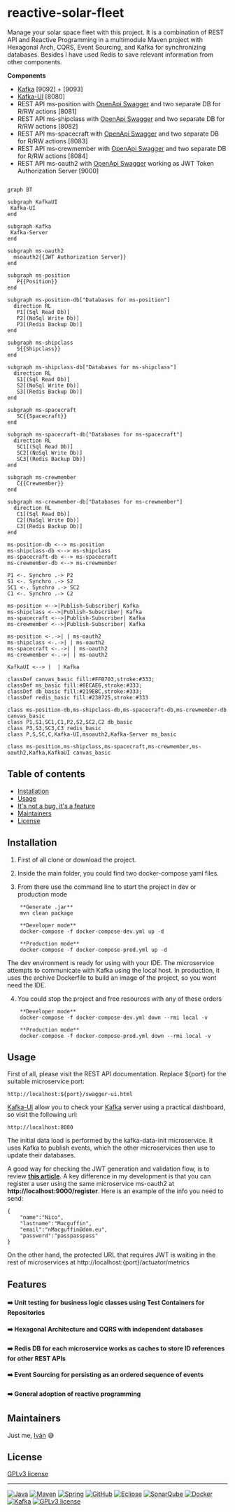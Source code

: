 # reactive-solar-fleet

Manage your solar space fleet with this project. It is a combination of REST API and Reactive Programming in a multimodule Maven project with Hexagonal Arch, CQRS, Event Sourcing, and Kafka for synchronizing databases. Besides I have used Redis to save relevant information from other components.

**Components**
- [Kafka](https://kafka.apache.org/) [9092] + [9093] 
- [Kafka-UI](https://docs.kafka-ui.provectus.io/) [8080]
- REST API ms-position with [OpenApi Swagger](https://swagger.io/) and two separate DB for R/RW actions [8081]
- REST API ms-shipclass with [OpenApi Swagger](https://swagger.io/) and two separate DB for R/RW actions [8082]
- REST API ms-spacecraft with [OpenApi Swagger](https://swagger.io/) and two separate DB for R/RW actions [8083]
- REST API ms-crewmember with [OpenApi Swagger](https://swagger.io/) and two separate DB for R/RW actions [8084]
- REST API ms-oauth2 with [OpenApi Swagger](https://swagger.io/) working as JWT Token Authorization Server [9000]

```mermaid

graph BT

subgraph KafkaUI
 Kafka-UI
end  

subgraph Kafka
 Kafka-Server   
end 
  
subgraph ms-oauth2
  msoauth2{{JWT Authorization Server}}
end

subgraph ms-position
   P{{Position}}
end 

subgraph ms-position-db["Databases for ms-position"]
  direction RL
   P1[(Sql Read Db)]
   P2[(NoSql Write Db)]
   P3[(Redis Backup Db)]
end

subgraph ms-shipclass
   S{{Shipclass}}
end 

subgraph ms-shipclass-db["Databases for ms-shipclass"]
  direction RL
   S1[(Sql Read Db)]
   S2[(NoSql Write Db)]
   S3[(Redis Backup Db)]
end

subgraph ms-spacecraft
   SC{{Spacecraft}}
end 

subgraph ms-spacecraft-db["Databases for ms-spacecraft"]
  direction RL
   SC1[(Sql Read Db)]
   SC2[(NoSql Write Db)]
   SC3[(Redis Backup Db)]
end

subgraph ms-crewmember
   C{{Crewmember}}
end 

subgraph ms-crewmember-db["Databases for ms-crewmember"]
  direction RL
   C1[(Sql Read Db)]
   C2[(NoSql Write Db)]
   C3[(Redis Backup Db)]
end

ms-position-db <--> ms-position
ms-shipclass-db <--> ms-shipclass
ms-spacecraft-db <--> ms-spacecraft
ms-crewmember-db <--> ms-crewmember    

P1 <-. Synchro .-> P2
S1 <-. Synchro .-> S2
SC1 <-. Synchro .-> SC2
C1 <-. Synchro .-> C2

ms-position <-->|Publish-Subscriber| Kafka   
ms-shipclass <-->|Publish-Subscriber| Kafka  
ms-spacecraft <-->|Publish-Subscriber| Kafka
ms-crewmember <-->|Publish-Subscriber| Kafka 

ms-position <-.->| | ms-oauth2   
ms-shipclass <-.->| | ms-oauth2  
ms-spacecraft <-.->| | ms-oauth2
ms-crewmember <-.->| | ms-oauth2 

KafkaUI <--> |  | Kafka
  
classDef canvas_basic fill:#FFB703,stroke:#333;
classDef ms_basic fill:#8ECAE6,stroke:#333;
classDef db_basic fill:#219EBC,stroke:#333;
classDef redis_basic fill:#238725,stroke:#333

class ms-position-db,ms-shipclass-db,ms-spacecraft-db,ms-crewmember-db canvas_basic
class P1,S1,SC1,C1,P2,S2,SC2,C2 db_basic
class P3,S3,SC3,C3 redis_basic
class P,S,SC,C,Kafka-UI,msoauth2,Kafka-Server ms_basic

class ms-position,ms-shipclass,ms-spacecraft,ms-crewmember,ms-oauth2,Kafka,KafkaUI canvas_basic

```


## Table of contents

- [Installation](#installation)
- [Usage](#usage)
- [It's not a bug, it's a feature](#features)
- [Maintainers](#maintainers)
- [License](#license)


## Installation

1. First of all clone or download the project.

1. Inside the main folder, you could find two docker-compose yaml files.

1. From there use the command line to start the project in dev or production mode

```
    **Generate .jar**
    mvn clean package
    
    **Developer mode**  
    docker-compose -f docker-compose-dev.yml up -d

    **Production mode**
    docker-compose -f docker-compose-prod.yml up -d
```
      
The dev environment is ready for using with your IDE. The microservice attempts to communicate with Kafka using the local host. In production, it uses the archive Dockerfile to build an image of the project, so you wont need the IDE.
   
4. You could stop the project and free resources with any of these orders

```
    **Developer mode**
    docker-compose -f docker-compose-dev.yml down --rmi local -v
      
    **Production mode**
    docker-compose -f docker-compose-prod.yml down --rmi local -v  
```
  
   
## Usage

First of all, please visit the REST API documentation. Replace ${port} for the suitable microservice port:

    http://localhost:${port}/swagger-ui.html
    
[Kafka-UI](https://docs.kafka-ui.provectus.io/) allow you to check your [Kafka](https://kafka.apache.org/) server using a practical dashboard, so visit the following url:

    http://localhost:8080

The initial data load is performed by the kafka-data-init microservice. It uses Kafka to publish events, which the other microservices then use to update their databases.    

A good way for checking the JWT generation and validation flow, is to review **[this article](https://adictosaltrabajo.com/2023/06/29/securizacion-aplicacion-oauth-2-spring-authorization-server-spring-resource-server/)**. A key difference in my development is that you can register a user using the same microservice ms-oauth2 at **http://localhost:9000/register**. Here is an example of the info you need to send:

```
{
	"name":"Nico",	
	"lastname":"Macguffin",	
	"email":"nMacguffin@dom.eu",
	"password":"passpasspass"
}
```
On the other hand, the protected URL that requires JWT is waiting in the rest of microservices at http://localhost:{port}/actuator/metrics

## Features

#### :arrow_right: Unit testing for business logic classes using Test Containers for Repositories

#### :arrow_right: Hexagonal Architecture and CQRS with independent databases

#### :arrow_right: Redis DB for each microservice works as caches to store ID references for other REST APIs

#### :arrow_right: Event Sourcing for persisting as an ordered sequence of events

#### :arrow_right: General adoption of reactive programming 


## Maintainers

Just me, [Iván](https://github.com/Ivan-Montes) :sweat_smile:


## License

[GPLv3 license](https://choosealicense.com/licenses/gpl-3.0/)


---


[![Java](https://badgen.net/static/JavaSE/21/orange)](https://www.java.com/es/)
[![Maven](https://badgen.net/badge/icon/maven?icon=maven&label&color=red)](https://https://maven.apache.org/)
[![Spring](https://img.shields.io/badge/spring-blue?logo=Spring&logoColor=white)](https://spring.io)
[![GitHub](https://badgen.net/badge/icon/github?icon=github&label)](https://github.com)
[![Eclipse](https://badgen.net/badge/icon/eclipse?icon=eclipse&label)](https://https://eclipse.org/)
[![SonarQube](https://badgen.net/badge/icon/sonarqube?icon=sonarqube&label&color=purple)](https://www.sonarsource.com/products/sonarqube/downloads/)
[![Docker](https://badgen.net/badge/icon/docker?icon=docker&label)](https://www.docker.com/)
[![Kafka](https://badgen.net/static/Apache/Kafka/cyan)](https://kafka.apache.org/)
[![GPLv3 license](https://badgen.net/static/License/GPLv3/blue)](https://choosealicense.com/licenses/gpl-3.0/)
